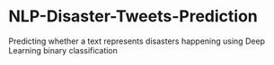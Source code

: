 # NLP-Disaster-Tweets-Prediction
Predicting whether a text represents disasters happening using Deep Learning binary classification
